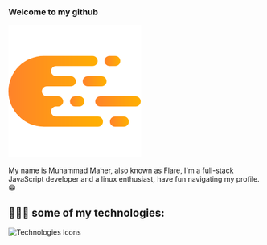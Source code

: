 ### Welcome to my github
![My Logo](https://github.com/CleverFlare/CleverFlare/blob/master/My%20Logo.png?raw=true)

My name is Muhammad Maher, also known as Flare, I'm a full-stack JavaScript developer and a linux enthusiast, have fun navigating my profile. 😁
## 👨🏻‍💻 some of my technologies:
![Technologies Icons](https://skillicons.dev/icons?i=html,css,javascript,typescript,bootstrap,tailwind,nodejs,express,nestjs,react,nextjs,regex,redux,materialui,postman,docker,figma,git,github,heroku,linux,postgres,mysql,mongodb,jest,vim,neovim,netlify,webpack,vite&perline=16)

